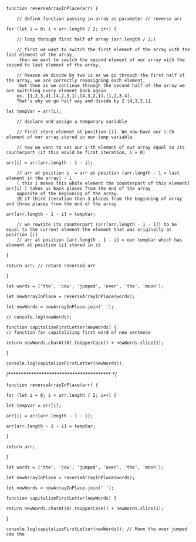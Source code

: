     function reverseArrayInPlace(arr) {

        // define function passing in array as parameter // reverse arr

    for (let i = 0; i < arr.length / 2; i++) {

        // loop through first half of array (arr.length / 2;)

        // first we want to switch the first element of the array with the last element of the array,
         then we want to switch the second element of our array with the second to last element of the array.

        // Reason we divide by two is as we go through the first half of the array, we are correctly reassigning each element,
         but then as we continue through the second half of the array we are switching every element back again
        ex. [1,2,3,4],[4,2,3,1],[4,3,2,1],[1,2,3,4].
        That's why we go half way and divide by 2 [4,3,2,1].

    let tempVar = arr[i];

        // declare and assign a temporary variable

        // first store element at position [i]. We now have our i-th element of our array stored in our temp variable

        // now we want to set our i-th element of our array equal to its counterpart (if this would be first iteration, i = 0)

    arr[i] = arr[arr.length - 1 - i];

        // arr at position i  = arr at position [arr.length - 1 = last element in the array) - i
        ( this i makes this whole element the counterpart of this element( arr[i] ) takes us back places from the end of the array
        opposite of the beginning of the array.
        IE if third iteration then 3 places from the beginning of array and three places from the end of the array

    arr[arr.length - 1 - i] = tempVar;

        // we rewrite its counterpart (arr[arr.length - 1 - i]) to be equal to the current element the element that was originally at position [i]
        // arr at position [arr.length - 1 - i] = our tempVar which has element at position [i] stored in it

    }

    return arr; // return reversed arr

    }

    let words = ['the', 'cow', 'jumped', 'over', 'the', 'moon'];

    let newArrayInPlace = reverseArrayInPlace(words);

    let newWords = newArrayInPlace.join(' ');

    // console.log(newWords);

    function capitalizeFirstLetter(newWords) {
    // function for capitalizing first word of new sentence

    return newWords.charAt(0).toUpperCase() + newWords.slice(1);

    }

    console.log(capitalizeFirstLetter(newWords));

  /**************************************** */

    function reverseArrayInPlace(arr) {

    for (let i = 0; i < arr.length / 2; i++) {

    let tempVar = arr[i];

    arr[i] = arr[arr.length - 1 - i];

    arr[arr.length - 1 - i] = tempVar;

    }

    return arr;

    }

    let words = ['the', 'cow', 'jumped', 'over', 'the', 'moon'];

    let newArrayInPlace = reverseArrayInPlace(words);

    let newWords = newArrayInPlace.join(' ');

    function capitalizeFirstLetter(newWords) {

    return newWords.charAt(0).toUpperCase() + newWords.slice(1);

    }

    console.log(capitalizeFirstLetter(newWords)); // Moon the over jumped cow the
